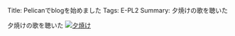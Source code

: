 Title: Pelicanでblogを始めました
Tags: E-PL2
Summary: 夕焼けの歌を聴いた

夕焼けの歌を聴いた
[![夕焼け](https://farm6.staticflickr.com/5571/14737390253_d40f03cd12_z.jpg)](https://www.flickr.com/photos/125573348@N07/14737390253)

